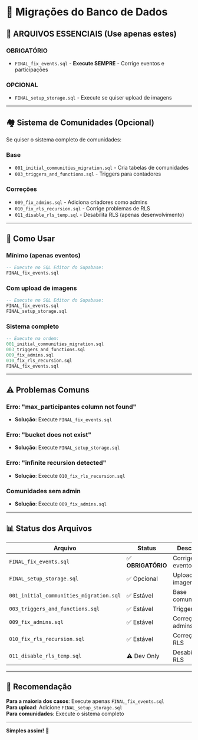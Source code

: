 # 📁 Migrações do Banco de Dados

## 🎯 **ARQUIVOS ESSENCIAIS (Use apenas estes)**

### **OBRIGATÓRIO**
- `FINAL_fix_events.sql` - **Execute SEMPRE** - Corrige eventos e participações

### **OPCIONAL**
- `FINAL_setup_storage.sql` - Execute se quiser upload de imagens

---

## 🏘️ **Sistema de Comunidades (Opcional)**

Se quiser o sistema completo de comunidades:

### **Base**
- `001_initial_communities_migration.sql` - Cria tabelas de comunidades
- `003_triggers_and_functions.sql` - Triggers para contadores

### **Correções**
- `009_fix_admins.sql` - Adiciona criadores como admins
- `010_fix_rls_recursion.sql` - Corrige problemas de RLS
- `011_disable_rls_temp.sql` - Desabilita RLS (apenas desenvolvimento)

---

## 🚀 **Como Usar**

### **Mínimo (apenas eventos)**
```sql
-- Execute no SQL Editor do Supabase:
FINAL_fix_events.sql
```

### **Com upload de imagens**
```sql
-- Execute no SQL Editor do Supabase:
FINAL_fix_events.sql
FINAL_setup_storage.sql
```

### **Sistema completo**
```sql
-- Execute na ordem:
001_initial_communities_migration.sql
003_triggers_and_functions.sql
009_fix_admins.sql
010_fix_rls_recursion.sql
FINAL_fix_events.sql
```

---

## ⚠️ **Problemas Comuns**

### **Erro: "max_participantes column not found"**
- **Solução**: Execute `FINAL_fix_events.sql`

### **Erro: "bucket does not exist"**
- **Solução**: Execute `FINAL_setup_storage.sql`

### **Erro: "infinite recursion detected"**
- **Solução**: Execute `010_fix_rls_recursion.sql`

### **Comunidades sem admin**
- **Solução**: Execute `009_fix_admins.sql`

---

## 📊 **Status dos Arquivos**

| Arquivo | Status | Descrição |
|---------|--------|-----------|
| `FINAL_fix_events.sql` | ✅ **OBRIGATÓRIO** | Corrige eventos |
| `FINAL_setup_storage.sql` | ✅ Opcional | Upload de imagens |
| `001_initial_communities_migration.sql` | ✅ Estável | Base comunidades |
| `003_triggers_and_functions.sql` | ✅ Estável | Triggers |
| `009_fix_admins.sql` | ✅ Estável | Correção admins |
| `010_fix_rls_recursion.sql` | ✅ Estável | Correção RLS |
| `011_disable_rls_temp.sql` | ⚠️ Dev Only | Desabilita RLS |

---

## 🎯 **Recomendação**

**Para a maioria dos casos**: Execute apenas `FINAL_fix_events.sql`  
**Para upload**: Adicione `FINAL_setup_storage.sql`  
**Para comunidades**: Execute o sistema completo  

---

**Simples assim!** 🚀